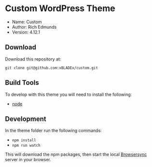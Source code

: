 # Custom WordPress Theme

-   Name: Custom
-   Author: Rich Edmunds
-   Version: 4.12.1

## Download

Download this repository at:

`git clone git@github.com:xBLADEx/custom.git`

## Build Tools

To develop with this theme you will need to install the following:

-   [node](https://nodejs.org/)

## Development

In the theme folder run the following commands:

-   `npm install`
-   `npm run watch`

This will download the npm packages, then start the local [Browsersync](https://www.browsersync.io/docs) server in your browser.
